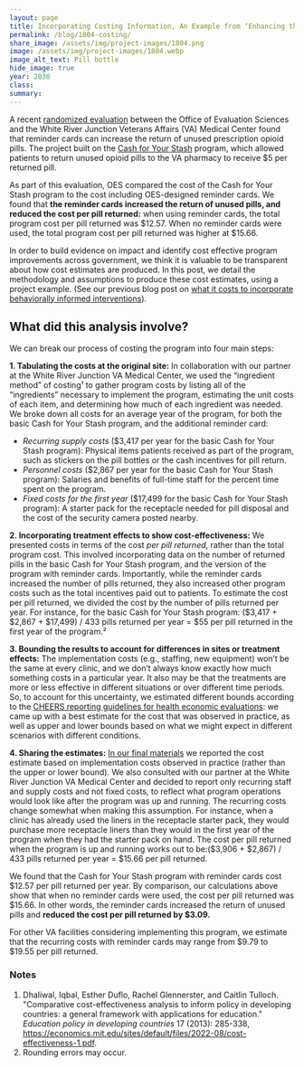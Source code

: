 ```yaml
---
layout: page	
title: Incorporating Costing Information, An Example from ‘Enhancing the Effect of Cash Buyback on Return of Unused Opioid Pills'
permalink: /blog/1804-costing/	
share_image: /assets/img/project-images/1804.png
image: /assets/img/project-images/1804.webp
image_alt_text: Pill bottle
hide_image: true
year: 2030
class:	
summary: 	
---
```


A recent <a href="https://oes.gsa.gov/projects/opioid-buyback" target="_blank">randomized evaluation</a> between the Office of Evaluation Sciences and the White River Junction Veterans Affairs (VA) Medical Center found that reminder cards can increase the return of unused prescription opioid pills. The project built on the <a href="https://pubmed.ncbi.nlm.nih.gov/33676733/" target="_blank">Cash for Your Stash</a> program, which allowed patients to return unused opioid pills to the VA pharmacy to receive $5 per returned pill.

As part of this evaluation, OES compared the cost of the Cash for Your Stash program to the cost including OES-designed reminder cards. We found that <b>the reminder cards increased the return of unused pills, and reduced the cost per pill returned:</b> when using reminder cards, the total program cost per pill returned was $12.57. When no reminder cards were used, the total program cost per pill returned was higher at $15.66.

In order to build evidence on impact and identify cost effective program improvements across government, we think it is valuable to be transparent about how cost estimates are produced. In this post, we detail the methodology and assumptions to produce these cost estimates, using a project example. (See our previous blog post on <a href="https://oes.gsa.gov/blog/cost-analysis/" target="_blank">what it costs to incorporate behaviorally informed interventions</a>).

## What did this analysis involve?
We can break our process of costing the program into four main steps:

<b>1. Tabulating the costs at the original site:</b> In collaboration with our partner at the White River Junction VA Medical Center, we used the “ingredient method” of costing¹ to gather program costs by listing all of the “ingredients” necessary to implement the program, estimating the unit costs of each item, and determining how much of each ingredient was needed.  We broke down all costs for an average year of the program, for both the basic Cash for Your Stash program, and the additional reminder card: 
   - <i>Recurring supply costs</i> ($3,417 per year for the basic Cash for Your Stash program): Physical items patients received as part of the program, such as stickers on the pill bottles or the cash incentives for pill return.
   - <i>Personnel costs</i> ($2,867 per year for the basic Cash for Your Stash program): Salaries and benefits of full-time staff for the percent time spent on the program.
   - <i>Fixed costs for the first year</i> ($17,499 for the basic Cash for Your Stash program):  A starter pack for the receptacle needed for pill disposal and the cost of the security camera posted nearby.

<b>2. Incorporating treatment effects to show cost-effectiveness:</b> We presented costs in terms of the cost <i>per pill returned</i>, rather than the total program cost. This involved incorporating data on the number of returned pills in the basic Cash for Your Stash program, and the version of the program with reminder cards. Importantly, while the reminder cards increased the number of pills returned, they also increased other program costs such as the total incentives paid out to patients. To estimate the cost per pill returned, we divided the cost by the number of pills returned per year. For instance, for the basic Cash for Your Stash program: ($3,417 + $2,867 + $17,499) / 433 pills returned per year = $55 per pill returned in the first year of the program.²

<b>3. Bounding the results to account for differences in sites or treatment effects:</b> The implementation costs (e.g., staffing, new equipment) won’t be the same at every clinic, and we don’t always know exactly how much something costs in a particular year. It also may be that the treatments are more or less effective in different situations or over different time periods. So, to account for this uncertainty, we estimated different bounds according to the <a href="https://www.equator-network.org/reporting-guidelines/cheers/" target="_blank">CHEERS reporting guidelines for health economic evaluations</a>: we came up with a best estimate for the cost that was observed in practice, as well as upper and lower bounds based on what we might expect in different scenarios with different conditions. 

<b>4. Sharing the estimates:</b>  <a href="/assets/abstracts/1804-VA-opioid-buyback-abstract.pdf" target="_blank">In our final materials</a> we reported the cost estimate based on implementation costs observed in practice (rather than the upper or lower bound).  We also consulted with our partner at the White River Junction VA Medical Center and decided to report only recurring staff and supply costs and not fixed costs, to reflect what program operations would look like after the program was up and running. The recurring costs change somewhat when making this assumption. For instance, when a clinic has already used the liners in the receptacle starter pack, they would purchase more receptacle liners than they would in the first year of the program when they had the starter pack on hand. The cost per pill returned when the program is up and running works out to be:($3,906 + $2,867) / 433 pills returned per year = $15.66 per pill returned.

We found that the Cash for Your Stash program with reminder cards cost $12.57 per pill returned per year. By comparison, our calculations above show that when no reminder cards were used, the cost per pill returned was $15.66. In other words, the reminder cards increased the return of unused pills and <b>reduced the cost per pill returned by $3.09.</b>

For other VA facilities considering implementing this program, we estimate that the recurring costs with reminder cards may range from $9.79 to $19.55 per pill returned. 

### Notes
1. Dhaliwal, Iqbal, Esther Duflo, Rachel Glennerster, and Caitlin Tulloch. "Comparative cost-effectiveness analysis to inform policy in developing countries: a general framework with applications for education." <i>Education policy in developing countries</i> 17 (2013): 285-338, <a href="https://economics.mit.edu/sites/default/files/2022-08/cost-effectiveness-1.pdf" target="_blank">https://economics.mit.edu/sites/default/files/2022-08/cost-effectiveness-1.pdf</a>.
2. Rounding errors may occur. 



